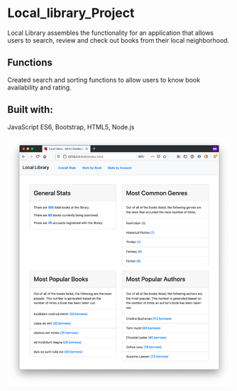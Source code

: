 # Local_library_Project

Local Library assembles the functionality for an application that allows users to search, review and check out books from their local neighborhood.

## Functions

Created search and sorting functions to allow users to know book availability and rating.

## Built with:

JavaScript ES6, Bootstrap, HTML5, Node.js

![Alt text](./LocalLibrary.png)
